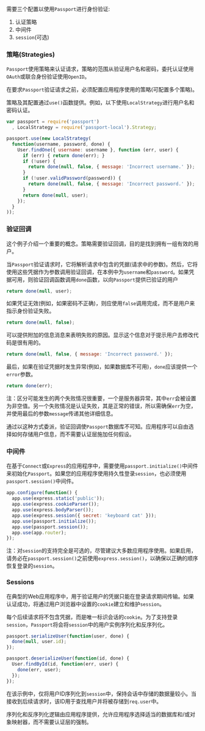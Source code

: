 需要三个配置以使用`Passport`进行身份验证:

1. 认证策略
2. 中间件
3. `session`\(可选\)

### 策略\(Strategies\)

`Passport`使用策略来认证请求，策略的范围从验证用户名和密码，委托认证使用`OAuth`或联合身份验证使用`OpenID`。

在要求`Passport`验证请求之前，必须配置应用程序使用的策略\(可配置多个策略\)。

策略及其配置通过`use()`函数提供。例如，以下使用`LocalStrategy`进行用户名和密码认证。

```js
var passport = require('passport')
  , LocalStrategy = require('passport-local').Strategy;

passport.use(new LocalStrategy(
  function(username, password, done) {
    User.findOne({ username: username }, function (err, user) {
      if (err) { return done(err); }
      if (!user) {
        return done(null, false, { message: 'Incorrect username.' });
      }
      if (!user.validPassword(password)) {
        return done(null, false, { message: 'Incorrect password.' });
      }
      return done(null, user);
    });
  }
));
```

### 验证回调

这个例子介绍一个重要的概念。策略需要验证回调，目的是找到拥有一组有效的用户。

当`Passport`验证请求时，它将解析请求中包含的凭据\(请求中的参数\)。然后，它将使用这些凭据作为参数调用验证回调，在本例中为`username`和`password`。如果凭据可用，则验证回调函数调用`done`函数，以向`Passport`提供已验证的用户

```js
return done(null, user);
```

如果凭证无效\(例如，如果密码不正确\)，则应使用`false`调用完成，而不是用户来指示身份验证失败。

```js
return done(null, false);
```

可以提供附加的信息消息来表明失败的原因。显示这个信息对于提示用户去修改代码是很有用的。

```js
return done(null, false, { message: 'Incorrect password.' });
```

最后，如果在验证凭据时发生异常\(例如，如果数据库不可用\)，`done`应该提供一个`error`参数。

```js
return done(err);
```

注：区分可能发生的两个失败情况很重要，一个是服务器异常，其中`err`会被设置为非空值。另一个失败情况是认证失败，其是正常的错误，所以需确保`err`为空，并使用最后的参数`message`传递其他详细信息。

通过以这种方式委派，验证回调使`Passport`数据库不可知。应用程序可以自由选择如何存储用户信息，而不需要认证层施加任何假设。

### 中间件

在基于`Connect`或`Express`的应用程序中，需要使用`passport.initialize()`中间件来初始化`Passport`。如果您的应用程序使用持久性登录`session`，也必须使用`passport.session()`中间件。

```js
app.configure(function() {
  app.use(express.static('public'));
  app.use(express.cookieParser());
  app.use(express.bodyParser());
  app.use(express.session({ secret: 'keyboard cat' }));
  app.use(passport.initialize());
  app.use(passport.session());
  app.use(app.router);
});
```

注：对`session`的支持完全是可选的，尽管建议大多数应用程序使用。如果启用，请务必在`passport.session()`之前使用`express.session()`，以确保以正确的顺序恢复登录的`session`。

### Sessions

在典型的Web应用程序中，用于验证用户的凭据只能在登录请求期间传输。如果认证成功，将通过用户浏览器中设置的`cookie`建立和维护`session`。

每个后续请求将不包含凭据，而是唯一标识会话的`cookie`。为了支持登录`session`，`Passport`将会将`session`中的用户实例序列化和反序列化。

```js
passport.serializeUser(function(user, done) {
  done(null, user.id);
});

passport.deserializeUser(function(id, done) {
  User.findById(id, function(err, user) {
    done(err, user);
  });
});
```

在该示例中，仅将用户ID序列化到`session`中，保持会话中存储的数据量较小。当接收到后续请求时，该ID用于查找用户并将被存储到`req.user`中。

序列化和反序列化逻辑由应用程序提供，允许应用程序选择适当的数据库和/或对象映射器，而不需要认证层的强制。


